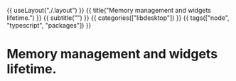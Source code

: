 {{ useLayout("./.layout") }}
{{ title("Memory management and widgets lifetime.") }}
{{ subtitle("") }}
{{ categories(["libdesktop"]) }}
{{ tags(["node", "typescript", "packages"]) }}


# Memory management and widgets lifetime.

